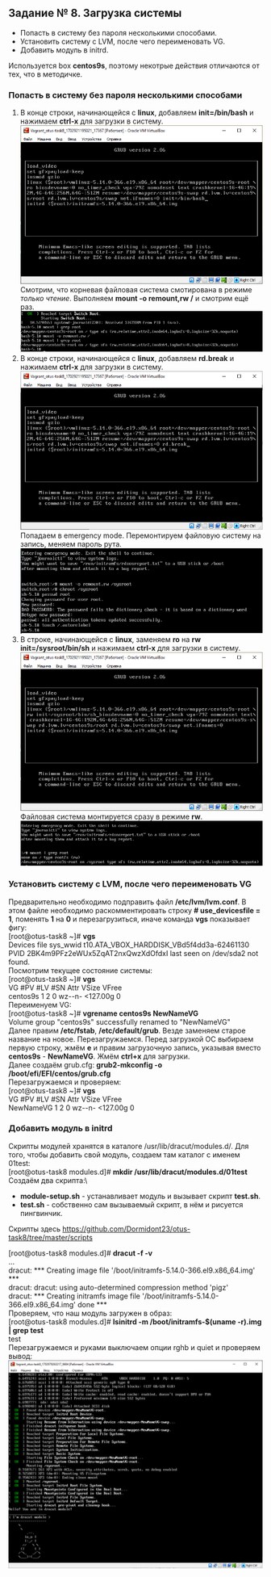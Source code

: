 ## Задание № 8. Загрузка системы ##
- Попасть в систему без пароля несколькими способами.
- Установить систему с LVM, после чего переименовать VG.
- Добавить модуль в initrd.

Используется box **centos9s**, поэтому некотрые действия отличаются от тех, что в методичке.
### Попасть в систему без пароля несколькими способами ###
1. В конце строки, начинающейся с **linux**, добавляем **init=/bin/bash** и нажимаем **сtrl-x** для загрузки в систему.\
![alt text](https://github.com/Dormidont23/otus-task8/blob/master/screenshots/01.png)\
Смотрим, что корневая файловая система смотирована в режиме _только чтение_. Выполняем **mount -o remount,rw /** и смотрим ещё раз.\
![alt text](https://github.com/Dormidont23/otus-task8/blob/master/screenshots/02.png)
2. В конце строки, начинающейся с **linux**, добавляем **rd.break** и нажимаем **сtrl-x** для загрузки в систему.\
![alt text](https://github.com/Dormidont23/otus-task8/blob/master/screenshots/03.png)\
Попадаем в emergency mode. Перемонтируем файловую систему на запись, меняем пароль рута.\
![alt text](https://github.com/Dormidont23/otus-task8/blob/master/screenshots/04.png)
3. В строке, начинающейся с **linux**, заменяем **ro** на **rw init=/sysroot/bin/sh** и нажимаем **сtrl-x** для загрузки в систему.\
![alt text](https://github.com/Dormidont23/otus-task8/blob/master/screenshots/05.png)\
Файловая система монтируется сразу в режиме **rw**.\
![alt text](https://github.com/Dormidont23/otus-task8/blob/master/screenshots/06.png)
### Установить систему с LVM, после чего переименовать VG ###
Предварительно необходимо подправить файл **/etc/lvm/lvm.conf**. В этом файле необходимо раскомментировать строку **# use_devicesfile = 1**, поменять **1** на **0** и перезагрузиться, иначе команда **vgs** показывает фигу:\
[root@otus-task8 ~]# **vgs**\
  Devices file sys_wwid t10.ATA_VBOX_HARDDISK_VBd5f4dd3a-62461130 PVID 2BK4m9PFz2eWUx5ZqAT2nxQwzXdOfdxI last seen on /dev/sda2 not found.\
Посмотрим текущее состояние системы:\
[root@otus-task8 ~]# **vgs**\
  VG       #PV #LV #SN Attr   VSize    VFree\
  centos9s   1   2   0 wz--n- <127.00g    0\
Переименуем VG:\
[root@otus-task8 ~]# **vgrename centos9s NewNameVG**\
  Volume group "centos9s" successfully renamed to "NewNameVG"\
Далее правим **/etc/fstab**, **/etc/default/grub**. Везде заменяем старое название на новое. Перезагружаемся. Перед загрузкой ОС выбираем первую строку, жмём **e** и правим загрузочную запись, указывая вместо **centos9s** - **NewNameVG**. Жмём **ctrl+x** для загрузки.\
Далее создаём grub.cfg: **grub2-mkconfig -o /boot/efi/EFI/centos/grub.cfg**\
Перезагружаемся и проверяем:\
[root@otus-task8 ~]# **vgs**\
  VG        #PV #LV #SN Attr   VSize    VFree\
  NewNameVG   1   2   0 wz--n- <127.00g    0
### Добавить модуль в initrd ###
Скрипты модулей хранятся в каталоге /usr/lib/dracut/modules.d/. Для того, чтобы добавить свой модуль, создаем там каталог с именем 01test:\
[root@otus-task8 modules.d]# **mkdir /usr/lib/dracut/modules.d/01test**\
Создаём два скрипта:\
- **module-setup.sh** - устанавливает модуль и вызывает скрипт **test.sh**.
- **test.sh** - собственно сам вызываемый скрипт, в нём и рисуется пингвинчик.

Скрипты здесь https://github.com/Dormidont23/otus-task8/tree/master/scripts

[root@otus-task8 modules.d]# **dracut -f -v**\
...\
dracut: *** Creating image file '/boot/initramfs-5.14.0-366.el9.x86_64.img' ***\
dracut: dracut: using auto-determined compression method 'pigz'\
dracut: *** Creating initramfs image file '/boot/initramfs-5.14.0-366.el9.x86_64.img' done ***\
Проверяем, что наш модуль загружен в образ:\
[root@otus-task8 modules.d]# **lsinitrd -m /boot/initramfs-$(uname -r).img | grep test**\
test\
Перезагружаемся и руками выключаем опции rghb и quiet и проверяем вывод:\
![alt text](https://github.com/Dormidont23/otus-task8/blob/master/screenshots/07.png)
